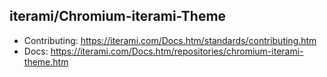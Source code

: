 iterami/Chromium-iterami-Theme
------------------------------

* Contributing: https://iterami.com/Docs.htm/standards/contributing.htm
* Docs: https://iterami.com/Docs.htm/repositories/chromium-iterami-theme.htm
